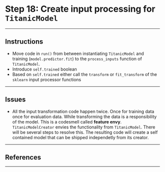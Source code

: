 # Step 18: Create input processing for `TitanicModel`
***

## Instructions
- Move code in `run()` from between instantiating `TitanicModel` and training (`model.predictor.fit`) to the `process_inputs` function of `TitanicModel`.
- Introduce `self.trained` boolean
- Based on `self.trained` either call the `transform` or `fit_transform` of the `sklearn` input processor functions
***

## Issues
- All the input transformation code happen twice. Once for training data once for evaluation data. While transforming the data is a responsibility of the model. This is a codesmell called **feature envy**. `TitanicModelCreator` envies the functionality from `TitanicModel`. There will be several steps to resolve this. The resulting code will create a self contained model that can be shipped independetly from its creator.
***

## References
***
